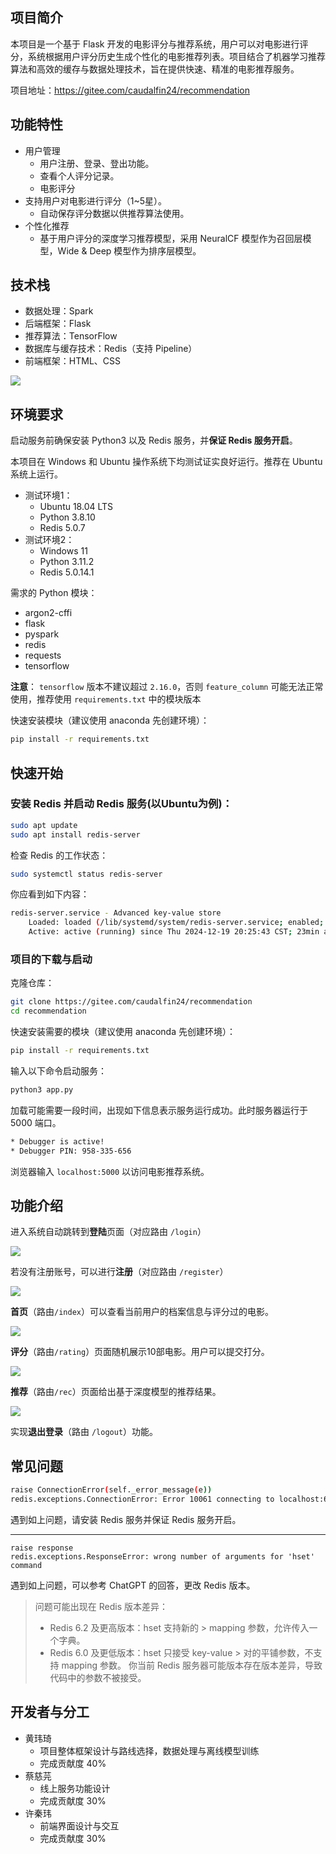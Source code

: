 ## 项目简介

本项目是一个基于 Flask 开发的电影评分与推荐系统，用户可以对电影进行评分，系统根据用户评分历史生成个性化的电影推荐列表。项目结合了机器学习推荐算法和高效的缓存与数据处理技术，旨在提供快速、精准的电影推荐服务。

项目地址：https://gitee.com/caudalfin24/recommendation

## 功能特性
- 用户管理
    - 用户注册、登录、登出功能。
    - 查看个人评分记录。
    - 电影评分
- 支持用户对电影进行评分（1~5星）。
    - 自动保存评分数据以供推荐算法使用。
- 个性化推荐
    - 基于用户评分的深度学习推荐模型，采用 NeuralCF 模型作为召回层模型，Wide & Deep 模型作为排序层模型。

## 技术栈
- 数据处理：Spark
- 后端框架：Flask
- 推荐算法：TensorFlow
- 数据库与缓存技术：Redis（支持 Pipeline）
- 前端框架：HTML、CSS


![](img/技术路线.drawio.png)


## 环境要求

启动服务前确保安装 Python3 以及 Redis 服务，并**保证 Redis 服务开启**。

本项目在 Windows 和 Ubuntu 操作系统下均测试证实良好运行。推荐在 Ubuntu 系统上运行。

- 测试环境1：
    - Ubuntu 18.04 LTS
    - Python 3.8.10
    - Redis 5.0.7
- 测试环境2：
    - Windows 11
    - Python  3.11.2
    - Redis 5.0.14.1



需求的 Python 模块：
- argon2-cffi
- flask
- pyspark
- redis
- requests
- tensorflow

**注意**：
 `tensorflow` 版本不建议超过 `2.16.0`，否则 `feature_column` 可能无法正常使用，推荐使用 `requirements.txt` 中的模块版本

快速安装模块（建议使用 anaconda 先创建环境）：
```bash
pip install -r requirements.txt
```

## 快速开始

### 安装 Redis 并启动 Redis 服务(以Ubuntu为例)：

```bash
sudo apt update
sudo apt install redis-server
```

检查 Redis 的工作状态：
```bash
sudo systemctl status redis-server
```

你应看到如下内容：
```bash
redis-server.service - Advanced key-value store
    Loaded: loaded (/lib/systemd/system/redis-server.service; enabled; vendor preset: enabled)
    Active: active (running) since Thu 2024-12-19 20:25:43 CST; 23min ago
```

### 项目的下载与启动

克隆仓库：
```bash
git clone https://gitee.com/caudalfin24/recommendation
cd recommendation
```

快速安装需要的模块（建议使用 anaconda 先创建环境）：
```bash
pip install -r requirements.txt
```

输入以下命令启动服务：
```bash
python3 app.py 
```

加载可能需要一段时间，出现如下信息表示服务运行成功。此时服务器运行于 5000 端口。
```bash
* Debugger is active!
* Debugger PIN: 958-335-656
``` 

浏览器输入 `localhost:5000` 以访问电影推荐系统。

## 功能介绍

进入系统自动跳转到**登陆**页面（对应路由 `/login`）

![](img/login.png)

若没有注册账号，可以进行**注册**（对应路由 `/register`）

![](img/register.png)

**首页**（路由`/index`）可以查看当前用户的档案信息与评分过的电影。

![](img/index.png)

**评分**（路由`/rating`）页面随机展示10部电影。用户可以提交打分。

![](img/rating.png)

**推荐**（路由`/rec`）页面给出基于深度模型的推荐结果。

![](img/rec.png)

实现**退出登录**（路由 `/logout`）功能。

## 常见问题

```bash
raise ConnectionError(self._error_message(e))
redis.exceptions.ConnectionError: Error 10061 connecting to localhost:6379.
```

遇到如上问题，请安装 Redis 服务并保证 Redis 服务开启。

---

```
raise response
redis.exceptions.ResponseError: wrong number of arguments for 'hset' command
```

遇到如上问题，可以参考 ChatGPT 的回答，更改 Redis 版本。

> 问题可能出现在 Redis 版本差异：
> - Redis 6.2 及更高版本：hset 支持新的 > mapping 参数，允许传入一个字典。
> - Redis 6.0 及更低版本：hset 只接受 key-value > 对的平铺参数，不支持 mapping 参数。
> 你当前 Redis 服务器可能版本存在版本差异，导致代码中的参数不被接受。

## 开发者与分工

- 黄玮琦
    - 项目整体框架设计与路线选择，数据处理与离线模型训练
    - 完成贡献度 40%
- 蔡慈芫
    - 线上服务功能设计
    - 完成贡献度 30%
- 许秦玮
    - 前端界面设计与交互
    - 完成贡献度 30%